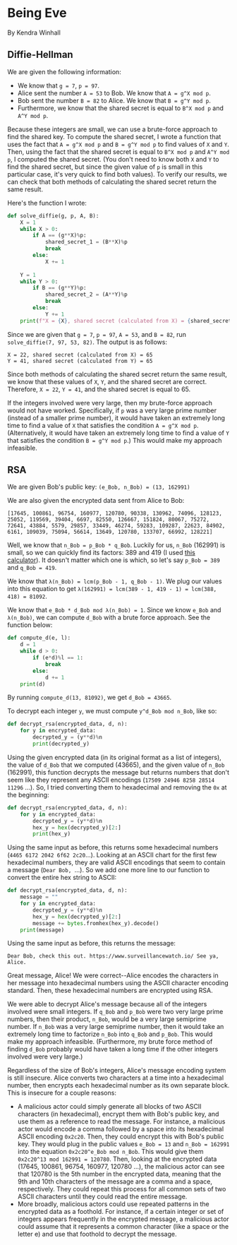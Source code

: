 # Being Eve

By Kendra Winhall

## Diffie-Hellman

We are given the following information:
* We know that `g = 7`, `p = 97`. 
* Alice sent the number `A = 53` to Bob. We know that `A = g^X mod p`.
* Bob sent the number `B = 82` to Alice. We know that `B = g^Y mod p`.
* Furthermore, we know that the shared secret is equal to `B^X mod p` and `A^Y mod p`.

Because these integers are small, we can use a brute-force approach to find the shared key. To compute the shared secret, I wrote a function that uses the fact that `A = g^X mod p` and `B = g^Y mod p` to find values of `X` and `Y`. Then, using the fact that the shared secret is equal to `B^X mod p` and `A^Y mod p`, I computed the shared secret. (You don't need to know both `X` and `Y` to find the shared secret, but since the given value of `p` is small in this particular case, it's very quick to find both values). To verify our results, we can check that both methods of calculating the shared secret return the same result.

Here's the function I wrote:

```python
def solve_diffie(g, p, A, B):
    X = 1
    while X > 0:
        if A == (g**X)%p:
            shared_secret_1 = (B**X)%p
            break
        else:
            X += 1
    
    Y = 1
    while Y > 0:
        if B == (g**Y)%p:
            shared_secret_2 = (A**Y)%p
            break
        else:
            Y += 1
    print(f"X = {X}, shared secret (calculated from X) = {shared_secret_1}\nY = {Y}, shared secret (calculated from Y) = {shared_secret_2}")
```

Since we are given that `g = 7`, `p = 97`, `A = 53`, and `B = 82`, run `solve_diffie(7, 97, 53, 82)`. The output is as follows:
```
X = 22, shared secret (calculated from X) = 65
Y = 41, shared secret (calculated from Y) = 65
```

Since both methods of calculating the shared secret return the same result, we know that these values of `X`, `Y`, and the shared secret are correct. Therefore, `X = 22`, `Y = 41`, and the shared secret is equal to 65.

If the integers involved were very large, then my brute-force approach would not have worked. Specifically, if `p` was a very large prime number (instead of a smaller prime number), it would have taken an extremely long time to find a value of `X` that satisfies the condition `A = g^X mod p`. (Alternatively, it would have taken an extremely long time to find a value of `Y` that satisfies the condition `B = g^Y mod p`.) This would make my approach infeasible.

## RSA

We are given Bob's public key: `(e_Bob, n_Bob) = (13, 162991)`

We are also given the encrypted data sent from Alice to Bob:
```
[17645, 100861, 96754, 160977, 120780, 90338, 130962, 74096, 128123, 25052, 119569, 39404, 6697, 82550, 126667, 151824, 80067, 75272, 72641, 43884, 5579, 29857, 33449, 46274, 59283, 109287, 22623, 84902, 6161, 109039, 75094, 56614, 13649, 120780, 133707, 66992, 128221]
```

Well, we know that `n_Bob = p_Bob * q_Bob`. Luckily for us, `n_Bob` (162991) is small, so we can quickly find its factors: 389 and 419 (I used [this calculator](https://www.calculatorsoup.com/calculators/math/factors.php)). It doesn't matter which one is which, so let's say `p_Bob = 389` and `q_Bob = 419`.

We know that `λ(n_Bob) = lcm(p_Bob - 1, q_Bob - 1)`. We plug our values into this equation to get `λ(162991) = lcm(389 - 1, 419 - 1) = lcm(388, 418) = 81092`.

We know that `e_Bob * d_Bob mod λ(n_Bob) = 1`. Since we know `e_Bob` and `λ(n_Bob)`, we can compute `d_Bob` with a brute force approach. See the function below:

```python
def compute_d(e, l):
    d = 1
    while d > 0:
        if (e*d)%l == 1:
            break
        else:
            d += 1
    print(d)
```

By running `compute_d(13, 81092)`, we get `d_Bob = 43665`.

To decrypt each integer `y`, we must compute `y^d_Bob mod n_Bob`, like so:

```python
def decrypt_rsa(encrypted_data, d, n):
    for y in encrypted_data:
        decrypted_y = (y**d)%n
        print(decrypted_y)
```

Using the given encrypted data (in its original format as a list of integers), the value of `d_Bob` that we computed (43665), and the given value of `n_Bob` (162991), this function decrypts the message but returns numbers that don't seem like they represent any ASCII encodings (`17509 24946 8258 28514 11296` ...). So, I tried converting them to hexadecimal and removing the `0x` at the beginning:

```python
def decrypt_rsa(encrypted_data, d, n):
    for y in encrypted_data:
        decrypted_y = (y**d)%n
        hex_y = hex(decrypted_y)[2:]
        print(hex_y)
```

Using the same input as before, this returns some hexadecimal numbers (`4465 6172 2042 6f62 2c20`...). Looking at an ASCII chart for the first few hexadecimal numbers, they are valid ASCII encodings that seem to contain a message (`Dear Bob, `...). So we add one more line to our function to convert the entire hex string to ASCII:

```python
def decrypt_rsa(encrypted_data, d, n):
    message = ""
    for y in encrypted_data:
        decrypted_y = (y**d)%n
        hex_y = hex(decrypted_y)[2:]
        message += bytes.fromhex(hex_y).decode()
    print(message)
```

Using the same input as before, this returns the message: 

`Dear Bob, check this out. https://www.surveillancewatch.io/ See ya, Alice.`

Great message, Alice! We were correct--Alice encodes the characters in her message into hexadecimal numbers using the ASCII character encoding standard. Then, these hexadecimal numbers are encrypted using RSA.

We were able to decrypt Alice's message because all of the integers involved were small integers. If `q_Bob` and `p_Bob` were two very large prime numbers, then their product, `n_Bob`, would be a very large semiprime number. If `n_Bob` was a very large semiprime number, then it would take an extremely long time to factorize `n_Bob` into `q_Bob` and `p_Bob`. This would make my approach infeasible. (Furthermore, my brute force method of finding `d_Bob` probably would have taken a long time if the other integers involved were very large.)

Regardless of the size of Bob's integers, Alice's message encoding system is still insecure. Alice converts two characters at a time into a hexadecimal number, then encrypts each hexadecimal number as its own separate block. This is insecure for a couple reasons:
* A malicious actor could simply generate all blocks of two ASCII characters (in hexadecimal), encrypt them with Bob's public key, and use them as a reference to read the message. For instance, a malicious actor would encode a comma followed by a space into its hexadecimal ASCII encoding `0x2c20`. Then, they could encrypt this with Bob's public key. They would plug in the public values `e_Bob = 13` and `n_Bob = 162991` into the equation `0x2c20^e_Bob mod n_Bob`. This would give them `0x2c20^13 mod 162991 = 120780`. Then, looking at the encrypted data (17645, 100861, 96754, 160977, 120780 ...), the malicious actor can see that 120780 is the 5th number in the encrypted data, meaning that the 9th and 10th characters of the message are a comma and a space, respectively. They could repeat this process for all common sets of two ASCII characters until they could read the entire message.
* More broadly, malicious actors could use repeated patterns in the encrypted data as a foothold. For instance, if a certain integer or set of integers appears frequently in the encrypted message, a malicious actor could assume that it represents a common character (like a space or the letter e) and use that foothold to decrypt the message.